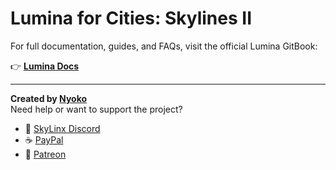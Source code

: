 # Lumina for Cities: Skylines II

For full documentation, guides, and FAQs, visit the official Lumina GitBook:

👉 [**Lumina Docs**](https://skylinx.gitbook.io/lumina)

---

**Created by [Nyoko](https://steamcommunity.com/id/3092220398111/)**  
Need help or want to support the project?

- 💬 [SkyLinx Discord](https://discord.gg/8sVkaSGXc8)  
- ☕ [PayPal]( https://ko-fi.com/devnyoko)  
- 🧡 [Patreon](https://www.patreon.com/Nyoko533/shop/lumina-for-cities-skylines-ii-662768)
